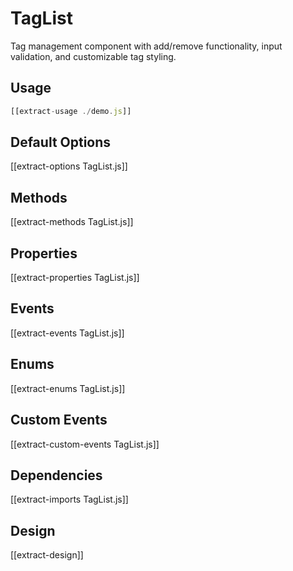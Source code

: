 # TagList

Tag management component with add/remove functionality, input validation, and customizable tag styling.

## Usage

```js
[[extract-usage ./demo.js]]
```

## Default Options

[[extract-options TagList.js]]

## Methods

[[extract-methods TagList.js]]

## Properties

[[extract-properties TagList.js]]

## Events

[[extract-events TagList.js]]

## Enums

[[extract-enums TagList.js]]

## Custom Events

[[extract-custom-events TagList.js]]

## Dependencies

[[extract-imports TagList.js]]

## Design

[[extract-design]]
